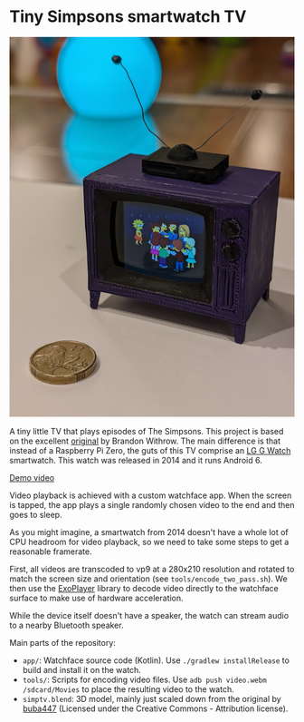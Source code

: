 # Tiny Simpsons smartwatch TV

![Photo of the TV](simpdory.png)

A tiny little TV that plays episodes of The Simpsons. This project is based on
the excellent [original](https://withrow.io/simpsons-tv-build-guide) by
Brandon Withrow. The main difference is that instead of a Raspberry Pi Zero, the
guts of this TV comprise an [LG G Watch](https://en.wikipedia.org/wiki/LG_G_Watch) smartwatch. This watch was
released in 2014 and it runs Android 6.

[Demo video](https://github.com/user-attachments/assets/ff091690-3e23-4afb-8db7-16852296c7e3)

Video playback is achieved with a custom watchface app. When the screen is
tapped, the app plays a single randomly chosen video to the end and then goes to
sleep.

As you might imagine, a smartwatch from 2014 doesn't have a whole lot of CPU
headroom for video playback, so we need to take some steps to get a reasonable
framerate.

First, all videos are transcoded to vp9 at a 280x210 resolution and rotated to
match the screen size and orientation (see `tools/encode_two_pass.sh`). We then
use the [ExoPlayer](https://github.com/androidx/media) library to decode video
directly to the watchface surface to make use of hardware acceleration.

While the device itself doesn't have a speaker, the watch can stream audio to a
nearby Bluetooth speaker.

Main parts of the repository:

 - `app/`: Watchface source code (Kotlin). Use `./gradlew installRelease` to build and install it on the watch.
 - `tools/`: Scripts for encoding video files. Use `adb push video.webm /sdcard/Movies` to place the resulting video to the watch.
 - `simptv.blend`: 3D model, mainly just scaled down from the original by
 [buba447](https://www.thingiverse.com/buba447) (Licensed under the Creative
 Commons - Attribution license).
